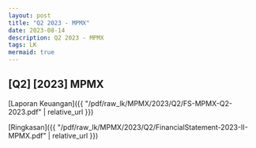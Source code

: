 ```yaml
---
layout: post
title: "Q2 2023 - MPMX"
date: 2023-08-14
description: Q2 2023 - MPMX
tags: LK
mermaid: true
---
```


## [Q2] [2023] MPMX

[Laporan Keuangan]({{ "/pdf/raw_lk/MPMX/2023/Q2/FS-MPMX-Q2-2023.pdf" | relative_url }})

[Ringkasan]({{ "/pdf/raw_lk/MPMX/2023/Q2/FinancialStatement-2023-II-MPMX.pdf" | relative_url }})